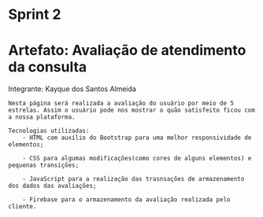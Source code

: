 # Sprint 2 
# Artefato: Avaliação de atendimento da consulta

Integrante: Kayque dos Santos Almeida

    Nesta página será realizada a avaliação do usuário por meio de 5 estrelas. Assim o usuário pode nos mostrar o quão satisfeito ficou com a nossa plataforma.

    Tecnologias utilizadas:
        - HTML com auxílio do Bootstrap para uma melhor responsividade de elementos;
        
        - CSS para algumas modificações(como cores de alguns elementos) e pequenas transições;
        
        - JavaScript para a realização das trasnsações de armazenamento dos dados das avaliações;
        
        - Firebase para o armazenamento da avaliação realizada pelo cliente.